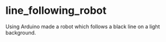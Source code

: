 # line_following_robot

Using Arduino made a robot which follows a black line on a light background.
